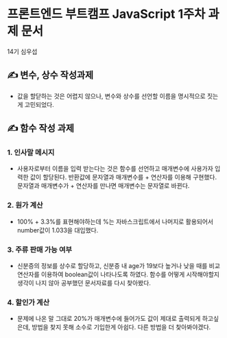 # 프론트엔드 부트캠프 JavaScript 1주차 과제 문서

14기 심우섭

## ✍ 변수, 상수 작성과제

- 값을 할닫하는 것은 어렵지 않으나, 변수와 상수를 선언할 이름을 명시적으로 짓는게 고민되었다.

## ✍ 함수 작성 과제

### 1. 인사말 메시지

- 사용자로부터 이름을 입력 받는다는 것은 함수를 선언하고 매개변수에 사용가자 입력한 값이 할당된다. 반환값에 문자열과 매개변수를 + 연산자를 이용해 구현했다. 문자열과 매개변수가 + 연산자를 만나면 매개변수는 문자열로 바뀐다.

### 2. 원가 계산

- 100% + 3.3%를 표현해야하는데 %는 자바스크립트에서 나머지로 활용되어서 number값이 1.033을 대입했다.

### 3. 주류 판매 가능 여부

- 신분증의 정보를 상수로 할당하고, 신분증 내 age가 19보다 높거나 낮을 때를 비교 연산자를 이용하여 boolean값이 나타나도록 하였다. 함수를 어떻게 시작해야할지 생각이 나지 않아 공부했던 문서자료를 다시 찾아봤다.

### 4. 할인가 계산

- 문제에 나온 말 그대로 20%가 매개변수에 들어가도 값이 제대로 출력되게 하고싶은데, 방법을 찾지 못해 소수로 기입한게 아쉽다. 다른 방법을 더 찾아봐야겠다.

